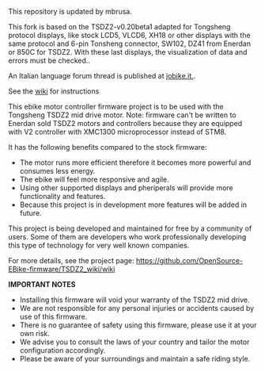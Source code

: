 This repository is updated by mbrusa.

This fork is based on the TSDZ2-v0.20beta1 adapted for Tongsheng protocol displays, like stock LCD5, VLCD6, XH18 or other displays with the same protocol and 6-pin Tonsheng connector, SW102, DZ41 from Enerdan or 850C for TSDZ2.
With these last displays, the visualization of data and errors must be checked..

An Italian language forum thread is published at [jobike.it.](http://www.jobike.it/forum/topic.asp?TOPIC_ID=76426&whichpage=61).

See the [wiki](https://github.com/emmebrusa/TSDZ2-Smart-EBike-1/wiki) for instructions

This ebike motor controller firmware project is to be used with the Tongsheng TSDZ2 mid drive motor. 
Note: firmware can't be written to Enerdan sold TSDZ2 motors and controllers because they are equipped with V2 controller with XMC1300 microprocessor instead of STM8.

It has the following benefits compared to the stock firmware:
* The motor runs more efficient therefore it becomes more powerful and consumes less energy.
* The ebike will feel more responsive and agile.
* Using other supported displays and pheriperals will provide more functionality and features. 
* Because this project is in development more features will be added in future.

This project is being developed and maintained for free by a community of users. Some of them are developers who work professionally developing this type of technology for very well known companies.

For more details, see the project page: https://github.com/OpenSource-EBike-firmware/TSDZ2_wiki/wiki 

**IMPORTANT NOTES**
* Installing this firmware will void your warranty of the TSDZ2 mid drive.
* We are not responsible for any personal injuries or accidents caused by use of this firmware.
* There is no guarantee of safety using this firmware, please use it at your own risk.
* We advise you to consult the laws of your country and tailor the motor configuration accordingly.
* Please be aware of your surroundings and maintain a safe riding style.
